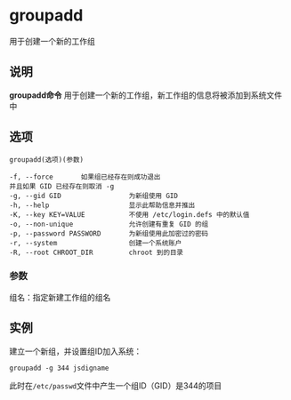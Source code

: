 groupadd
===

用于创建一个新的工作组

## 说明

**groupadd命令** 用于创建一个新的工作组，新工作组的信息将被添加到系统文件中

## 选项

```
groupadd(选项)(参数)
```

  

```
-f, --force       如果组已经存在则成功退出
并且如果 GID 已经存在则取消 -g
-g, --gid GID                 为新组使用 GID
-h, --help                    显示此帮助信息并推出
-K, --key KEY=VALUE           不使用 /etc/login.defs 中的默认值
-o, --non-unique              允许创建有重复 GID 的组
-p, --password PASSWORD       为新组使用此加密过的密码
-r, --system                  创建一个系统账户
-R, --root CHROOT_DIR         chroot 到的目录
```

### 参数  

组名：指定新建工作组的组名

## 实例

建立一个新组，并设置组ID加入系统：

```
groupadd -g 344 jsdigname
```

此时在`/etc/passwd`文件中产生一个组ID（GID）是344的项目



